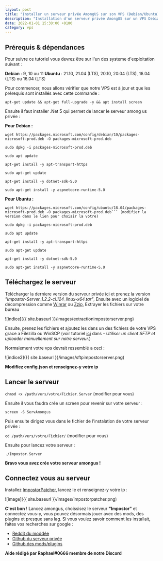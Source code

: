 ```yaml
---
layout: post
title: "Installer un serveur privée AmongUS sur son VPS (Debian/Ubuntu)"
description: "Installation d'un serveur privée AmongUS sur un VPS Debian ou Ubuntu"
date: 2022-01-01 15:30:00 +0100
category: vps
---
```


## Prérequis & dépendances 

Pour suivre ce tutoriel vous devrez être sur l'un des systeme d'exploitation suivant : 

**Debian** : 9, 10 ou 11
**Ubuntu** :  21.10, 21.04 (LTS), 20.10,   20.04 (LTS),  18.04 (LTS) ou 16.04 (LTS)

Pour commencer, nous allons vérifier que notre VPS est à jour et que les prérequis sont installés avec cette commande : 

 ``apt-get update && apt-get full-upgrade -y && apt install screen``

Ensuite il faut installer .Net 5 qui permet de lancer le serveur among us privée :

**Pour Debian :**

```
wget https://packages.microsoft.com/config/debian/10/packages-microsoft-prod.deb -O packages-microsoft-prod.deb

sudo dpkg -i packages-microsoft-prod.deb

sudo apt update

apt-get install -y apt-transport-https

sudo apt-get update

apt-get install -y dotnet-sdk-5.0

sudo apt-get install -y aspnetcore-runtime-5.0
```

**Pour Ubuntu :**

```
wget https://packages.microsoft.com/config/ubuntu/18.04/packages-microsoft-prod.deb -O packages-microsoft-prod.deb``` (modifier la version dans le lien pour choisir la votre)

sudo dpkg -i packages-microsoft-prod.deb

sudo apt update

apt-get install -y apt-transport-https

sudo apt-get update

apt-get install -y dotnet-sdk-5.0

sudo apt-get install -y aspnetcore-runtime-5.0
```

## Téléchargez le serveur

Télécharger la derniere version du serveur privée [ici](https://ci.appveyor.com/project/Impostor/Impostor/branch/dev/artifacts) et prenez la version *"Impostor-Server_1.2.2-ci.124_linux-x64.tar"*, Ensuite avec un logiciel de décompression comme [Winrar](https://www.win-rar.com/start.html?&L=10) ou  [Zzip](https://www.01net.com/telecharger/windows/Utilitaire/compression_et_decompression/fiches/101457.html), Extrayer les fichiers sur votre bureau 

![indice]({{ site.baseurl }}/images/extractionimpostorserver.png)

Ensuite, prenez les fichiers et ajoutez les dans un des fichiers de votre VPS grace a Filezilla ou WinSCP (voir tutoriel  [ici](https://github.com/Skoali/aide/blob/master/vps/Comment%20installer%20un%20serveur%20Minecraft%20sur%20son%20VPS.md) dans *- Utiliser un client SFTP et uploader manuellement sur notre serveur.*)

Normalement votre vps devrait ressemblé a ceci :

![indice2]({{ site.baseurl }}/images/sftpimpostorserver.png)

**Modifiez config.json et renseignez-y votre ip**

## Lancer le serveur

```chmod +x /path/vers/votre/Fichier.Server``` (modifier pour vous)

Ensuite il vous faudra crée un screen pour revenir sur votre serveur :

```screen -S ServAmongus```

Puis ensuite dirigez vous dans le fichier de l'instalation de votre serveur privée :

```cd /path/vers/votre/Fichier/``` (modifier pour vous)

Ensuite pour lancez votre serveur :

```./Impostor.Server```

**Bravo vous avez crée votre serveur amongus !**

## Connectez vous au serveur

Installez [ImpostorPatcher](https://ci.appveyor.com/api/buildjobs/1g7x9s6vkvr5wbqm/artifacts/build%2FImpostor-Patcher_1.2.2-ci.124_win-x64.zip), lancez le et renseignez-y votre ip :

![image]({{ site.baseurl }}/images/impostorpatcher.png)

**C'est bon !** Lancez amongus, choissisez le serveur **"Impostor"** et connectez vous-y, vous pouvez désormais jouer avec des mods, des plugins et presque sans lag. Si vous voulez savoir comment les installait, faites vos recherches sur google :

- [Reddit du moddée](https://www.reddit.com/r/AmongUsMods/)
- [Github du serveur privée](https://github.com/Impostor/Impostor)
- [Github des mods/plugins](https://github.com/topics/among-us)

__Aide rédigé par Raphael#0666 membre de notre Discord__
